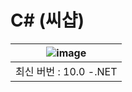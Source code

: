 # C# (씨샵)
| ![image](https://user-images.githubusercontent.com/101777355/182402848-39b71546-8525-49ac-8277-82ddb5f3b245.png) |
| :---------------------:|
| 최신 버번 : 10.0 -.NET |

